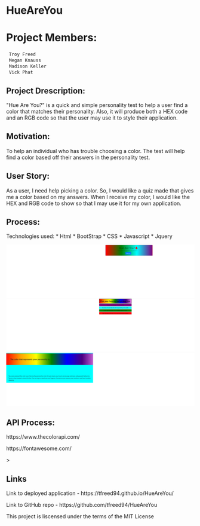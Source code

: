 # HueAreYou <h1>Project Members:</h1> 
     Troy Freed 
     Megan Knauss 
     Madison Keller
     Vick Phat
<h2>Project Drescription:</h2>
<p>"Hue Are You?" is a quick and simple personality test to help a user find a color that matches their personality. Also, it will produce both a HEX code and an RGB code so that the user may use it to style their application.</p>
<h2>Motivation:</h2>
<p>To help an individual who has trouble choosing a color. The test will help find a color based off their answers in the personality test.</p>  
<h2>User Story:</h2>
<p>As a user, I need help picking a color. So, I would like a quiz made that gives me a color based on my answers. When I receive my color, I would like the HEX and RGB code to show so that I may use it for my own application.</p>
<h2>Process:</h2>
Technologies used:
    * Html
    * BootStrap
    * CSS
    * Javascript
    * Jquery

![](assets/images/pic1.png)
![](assets/images/pic2.png)
![](assets/images/pic3.png)

<h2>API Process:</h2>
<p>https://www.thecolorapi.com/</p>
<p>https://fontawesome.com/</p>>
<h2>Links</h2>
<p>Link to deployed application - https://tfreed94.github.io/HueAreYou/</p>
<p>Link to GitHub repo - https://github.com/tfreed94/HueAreYou</p>

This project is liscensed under the terms of the MIT License